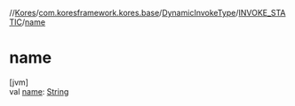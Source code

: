 //[Kores](../../../../index.md)/[com.koresframework.kores.base](../../index.md)/[DynamicInvokeType](../index.md)/[INVOKE_STATIC](index.md)/[name](name.md)

# name

[jvm]\
val [name](name.md): [String](https://kotlinlang.org/api/latest/jvm/stdlib/kotlin/-string/index.html)
